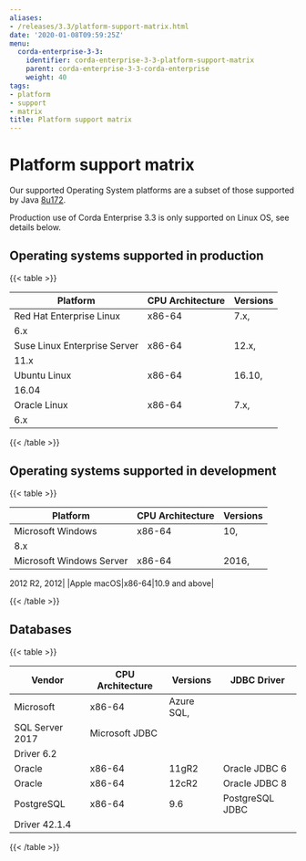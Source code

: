 ```yaml
---
aliases:
- /releases/3.3/platform-support-matrix.html
date: '2020-01-08T09:59:25Z'
menu:
  corda-enterprise-3-3:
    identifier: corda-enterprise-3-3-platform-support-matrix
    parent: corda-enterprise-3-3-corda-enterprise
    weight: 40
tags:
- platform
- support
- matrix
title: Platform support matrix
---
```



# Platform support matrix

Our supported Operating System platforms are a subset of those supported by Java [8u172](http://www.oracle.com/technetwork/java/javase/certconfig-2095354.html).

Production use of Corda Enterprise 3.3 is only supported on Linux OS, see details below.


## Operating systems supported in production


{{< table >}}

|Platform|CPU Architecture|Versions|
|-------------------------------|------------------|-----------|
|Red Hat Enterprise Linux|x86-64|7.x,
6.x|
|Suse Linux Enterprise Server|x86-64|12.x,
11.x|
|Ubuntu Linux|x86-64|16.10,
16.04|
|Oracle Linux|x86-64|7.x,
6.x|

{{< /table >}}


## Operating systems supported in development


{{< table >}}

|Platform|CPU Architecture|Versions|
|-------------------------------|------------------|-----------|
|Microsoft Windows|x86-64|10,
8.x|
|Microsoft Windows Server|x86-64|2016,
2012 R2,
2012|
|Apple macOS|x86-64|10.9 and
above|

{{< /table >}}


## Databases


{{< table >}}

|Vendor|CPU Architecture|Versions|JDBC Driver|
|-------------------------------|------------------|------------------|--------------------|
|Microsoft|x86-64|Azure SQL,
SQL Server 2017|Microsoft JDBC
Driver 6.2|
|Oracle|x86-64|11gR2|Oracle JDBC 6|
|Oracle|x86-64|12cR2|Oracle JDBC 8|
|PostgreSQL|x86-64|9.6|PostgreSQL JDBC
Driver 42.1.4|

{{< /table >}}

